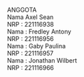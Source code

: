 ANGGOTA
<br/>
Nama Axel Sean <br/>
NRP : 221116938
<br/>
Nama : Fredley Antony <br/>
NRP : 221116956
<br/>
Nama : Gaby Paulina <br/>
NRP : 221116957
<br/>
Nama : Jonathan Wilbert <br/>
NRP : 221116966
